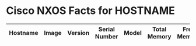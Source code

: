 # Cisco NXOS Facts for HOSTNAME
| Hostname | Image | Version | Serial Number | Model | Total Memory | Free Memory | License |
| -------- | ----- | ------- | ------------- | ----- | ------------ | ----------- | ------- |